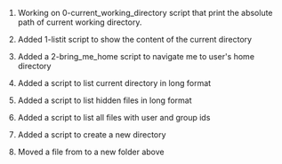 1. Working on 0-current_working_directory script that print the absolute path of current working directory.

2. Added 1-listit script to show the content of the current directory
3. Added a 2-bring_me_home script to navigate me to user's home directory
4. Added a script to list current directory in long format
5. Added a script to list hidden files in long format
6. Added a script to list all files with user and group ids
7. Added a script to create a new directory
8. Moved a file from  to a new folder above
